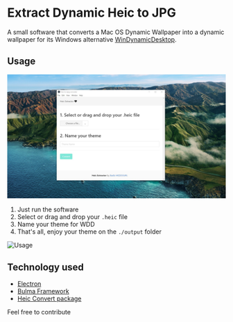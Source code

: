 # Extract Dynamic Heic to JPG

A small software that converts a Mac OS Dynamic Wallpaper into a dynamic wallpaper for its Windows alternative [WinDynamicDesktop](https://github.com/t1m0thyj/WinDynamicDesktop).

## Usage

![/demo/](./demo/demo_1.jpg)

1. Just run the software
2. Select or drag and drop your `.heic` file
3. Name your theme for WDD
4. That's all, enjoy your theme on the `./output` folder

![Usage](http://g.recordit.co/z5YaGH13Qm.gif)

## Technology used

- [Electron](https://github.com/electron/electron)
- [Bulma Framework](https://github.com/jgthms/bulma)
- [Heic Convert package](https://github.com/catdad-experiments/heic-convert)

Feel free to contribute